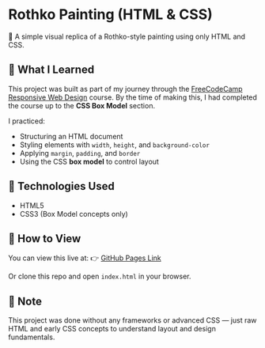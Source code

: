 # Rothko Painting (HTML & CSS)

🎨 A simple visual replica of a Rothko-style painting using only HTML and CSS.

## 🧠 What I Learned

This project was built as part of my journey through the [FreeCodeCamp Responsive Web Design](https://www.freecodecamp.org/learn/) course. By the time of making this, I had completed the course up to the **CSS Box Model** section.

I practiced:

- Structuring an HTML document
- Styling elements with `width`, `height`, and `background-color`
- Applying `margin`, `padding`, and `border`
- Using the CSS **box model** to control layout

## 📁 Technologies Used

- HTML5
- CSS3 (Box Model concepts only)

## 🚀 How to View

You can view this live at:
👉 [GitHub Pages Link](https://s1nhapriyanshu.github.io/Rothoko-painting/)

Or clone this repo and open `index.html` in your browser.

## 📌 Note

This project was done without any frameworks or advanced CSS — just raw HTML and early CSS concepts to understand layout and design fundamentals.
